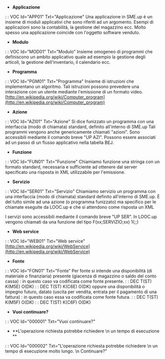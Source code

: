 - **Applicazione**

 :  : VOC Id="APP01" Txt="Applicazione"
Una applicazione in SME.up è un insieme di moduli applicativi che sono riferiti ad un argomento.
Esempi di applicazioni sono la contabilità, la gestione del magazzino ecc. Molto spesso una applicazione coincide con l'oggetto software venduto.

- **Modulo**

 :  : VOC Id="MOD01" Txt="Modulo"
Insieme omogeneo di programmi che definiscono un ambito applicativo quale ad esempio la gestione degli articoli, la gestione dell'inventario, il calendario ecc.

- **Programma**

 :  : VOC Id="PGM01" Txt="Programma"
Insieme di istruzioni che implementano un algoritmo. Tali istruzioni possono prevedere una interazione con un utente mediante l'emissione di un formato video.
[http://en.wikipedia.org/wiki/Computer_program](http://en.wikipedia.org/wiki/Computer_program)

- **Azione**

 :  : VOC Id="AZI01" Txt="Azione"
Si dice funizzato un programma con una interfaccia (modo di chiamata) standard, definito all'interno di SME.up
Tali programmi vengono anche genericamente chiamati "azioni".
Sono accessibili mediante il comando breve "UP AZI".
Possono essere associati ad un passo di un flusso applicativo nella tabella B£J.

- **Funzione**

 :  : VOC Id="FUN01" Txt="Funzione"
Chiamiamo funzione una stringa con un formato standard, necessaria e sufficiente ad ottenere dal server specificato una risposta in XML utilizzabile per l'emissione.

- **Servizio**

 :  : VOC Id="SER01" Txt="Servizio"
Chiamiamo servizio un programma con una interfaccia (modo di chiamata) standard definito all'interno di SME.up. È del tutto simile ad una azione (o programma funizzato) ma specifico per le chiamate eseguite da LOOC.up e che si attendono come risposta un XML

I servizi sono accessibili mediante il comando breve "UP SER".
In LOOC.up vengono chiamati da una funzione del tipo F(xx;SERVIZIO;xx) 1(;;)

- **Web service**

 :  : VOC Id="WEB01" Txt="Web service"
[http://en.wikipedia.org/wiki/WebService](http://en.wikipedia.org/wiki/WebService)

- **Fonte**

 :  : VOC Id="FON01" Txt="Fonte"
Per fonte si intende una disponibilità (di materiale o finanziaria)
presente (giacenza di magazzino o saldo del conto cassa) :  in questo caso va codificata come fonte presente.
 :  : DEC T(ST) K(M5E) O(DK)
 :  : DEC T(ST) K(C6E) O(DK)
oppure una disponibilità o impegno futuro, datato (uscita per vendita, entrata per il pagamento di una fattura) :  in questo caso essa va codificata come fonte futura.
 :  : DEC T(ST) K(M5F) O(DK)
 :  : DEC T(ST) K(C6F) O(DK)
- **Vuoi continuare?**

 :  : VOC Id="000001" Txt="Vuoi continuare?"
- **L'operazione richiesta potrebbe richiedere \n un tempo di esecuzione **

 :  : VOC Id="000002" Txt="L'operazione richiesta potrebbe richiedere \n un tempo di esecuzione molto lungo. \n Continuare?"
